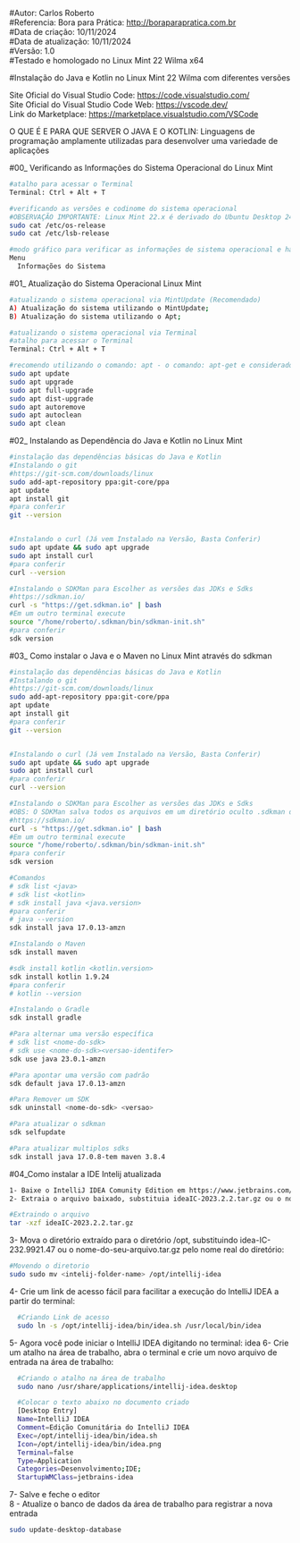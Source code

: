 #Autor: Carlos Roberto<br>
#Referencia: Bora para Prática: http://boraparapratica.com.br<br>
#Data de criação: 10/11/2024<br>
#Data de atualização: 10/11/2024<br>
#Versão: 1.0<br>
#Testado e homologado no Linux Mint 22 Wilma x64<br>

#Instalação do Java e Kotlin no Linux Mint 22 Wilma com diferentes versões<br>


Site Oficial do Visual Studio Code: https://code.visualstudio.com/<br>
Site Oficial do Visual Studio Code Web: https://vscode.dev/<br>
Link do Marketplace: https://marketplace.visualstudio.com/VSCode

O QUE É E PARA QUE SERVER O JAVA E O KOTLIN: Linguagens de programação amplamente utilizadas para desenvolver uma variedade de aplicações

#00_ Verificando as Informações do Sistema Operacional do Linux Mint<br>
```bash
#atalho para acessar o Terminal
Terminal: Ctrl + Alt + T

#verificando as versões e codinome do sistema operacional
#OBSERVAÇÃO IMPORTANTE: Linux Mint 22.x é derivado do Ubuntu Desktop 24.04.x Noble Numbat
sudo cat /etc/os-release
sudo cat /etc/lsb-release

#modo gráfico para verificar as informações de sistema operacional e hardware
Menu
  Informações do Sistema
```

#01_ Atualização do Sistema Operacional Linux Mint<br>
```bash
#atualizando o sistema operacional via MintUpdate (Recomendado)
A) Atualização do sistema utilizando o MintUpdate;
B) Atualização do sistema utilizando o Apt;

#atualizando o sistema operacional via Terminal
#atalho para acessar o Terminal
Terminal: Ctrl + Alt + T

#recomendo utilizando o comando: apt - o comando: apt-get e considerado obsoleto
sudo apt update
sudo apt upgrade
sudo apt full-upgrade
sudo apt dist-upgrade
sudo apt autoremove
sudo apt autoclean
sudo apt clean
```


#02_ Instalando as Dependência do Java e Kotlin no Linux Mint<br>
```bash
#instalação das dependências básicas do Java e Kotlin
#Instalando o git
#https://git-scm.com/downloads/linux
sudo add-apt-repository ppa:git-core/ppa
apt update
apt install git
#para conferir
git --version


#Instalando o curl (Já vem Instalado na Versão, Basta Conferir)
sudo apt update && sudo apt upgrade
sudo apt install curl
#para conferir
curl --version

#Instalando o SDKMan para Escolher as versões das JDKs e Sdks
#https://sdkman.io/
curl -s "https://get.sdkman.io" | bash
#Em um outro terminal execute
source "/home/roberto/.sdkman/bin/sdkman-init.sh"
#para conferir
sdk version

```


#03_ Como instalar o Java e o Maven no Linux Mint através do sdkman<br>
```bash
#instalação das dependências básicas do Java e Kotlin
#Instalando o git
#https://git-scm.com/downloads/linux
sudo add-apt-repository ppa:git-core/ppa
apt update
apt install git
#para conferir
git --version


#Instalando o curl (Já vem Instalado na Versão, Basta Conferir)
sudo apt update && sudo apt upgrade
sudo apt install curl
#para conferir
curl --version

#Instalando o SDKMan para Escolher as versões das JDKs e Sdks
#OBS: O SDKMan salva todos os arquivos em um diretório oculto .sdkman do <usuario> na pasta candidates
#https://sdkman.io/
curl -s "https://get.sdkman.io" | bash
#Em um outro terminal execute
source "/home/roberto/.sdkman/bin/sdkman-init.sh"
#para conferir
sdk version

#Comandos
# sdk list <java>    
# sdk list <kotlin> 
# sdk install java <java.version>
#para conferir
# java --version
sdk install java 17.0.13-amzn

#Instalando o Maven
sdk install maven

#sdk install kotlin <kotlin.version>
sdk install kotlin 1.9.24
#para conferir
# kotlin --version

#Instalando o Gradle
sdk install gradle

#Para alternar uma versão específica
# sdk list <nome-do-sdk>
# sdk use <nome-do-sdk><versao-identifer>
sdk use java 23.0.1-amzn

#Para apontar uma versão com padrão
sdk default java 17.0.13-amzn

#Para Remover um SDK
sdk uninstall <nome-do-sdk> <versao>

#Para atualizar o sdkman
sdk selfupdate

#Para atualizar multiplos sdks
sdk install java 17.0.8-tem maven 3.8.4

```

#04_Como instalar a IDE Intelij atualizada <br>
 
  ```bash
  1- Baixe o IntelliJ IDEA Comunity Edition em https://www.jetbrains.com/idea/download/.
  2- Extraia o arquivo baixado, substituia ideaIC-2023.2.2.tar.gz ou o nome-do-seu-arquivo.tar.gz pelo nome do arquivo real que você baixou:
  
  #Extraindo o arquivo
  tar -xzf ideaIC-2023.2.2.tar.gz
  ```
  3- Mova o diretório extraído para o diretório /opt, substituindo idea-IC-232.9921.47 ou o nome-do-seu-arquivo.tar.gz pelo nome real do diretório:
  ```bash
  #Movendo o diretorio
  sudo sudo mv <intelij-folder-name> /opt/intellij-idea
  ```

  4- Crie um link de acesso fácil para facilitar a execução do IntelliJ IDEA a partir do terminal:
```bash
  #Criando Link de acesso
  sudo ln -s /opt/intellij-idea/bin/idea.sh /usr/local/bin/idea
  ```

  5- Agora você pode iniciar o IntelliJ IDEA digitando no terminal: idea
  6- Crie um atalho na área de trabalho, abra o terminal e crie um novo arquivo de entrada na área de trabalho:
```bash
  #Criando o atalho na área de trabalho
  sudo nano /usr/share/applications/intellij-idea.desktop

  #Colocar o texto abaixo no documento criado
  [Desktop Entry]
  Name=IntelliJ IDEA
  Comment=Edição Comunitária do IntelliJ IDEA
  Exec=/opt/intellij-idea/bin/idea.sh
  Icon=/opt/intellij-idea/bin/idea.png
  Terminal=false
  Type=Application
  Categories=Desenvolvimento;IDE;
  StartupWMClass=jetbrains-idea
 ```

   7- Salve e feche o editor<br>
   8 - Atualize o banco de dados da área de trabalho para registrar a nova entrada
```bash
sudo update-desktop-database
 ```

